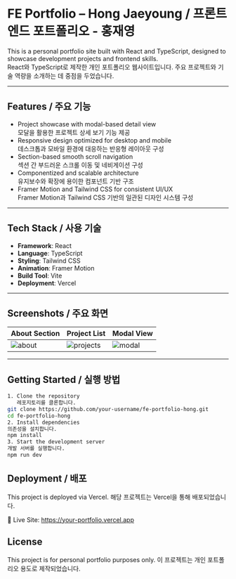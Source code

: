 # FE Portfolio – Hong Jaeyoung / 프론트엔드 포트폴리오 - 홍재영

This is a personal portfolio site built with React and TypeScript, designed to showcase development projects and frontend skills.  
React와 TypeScript로 제작한 개인 포트폴리오 웹사이트입니다. 주요 프로젝트와 기술 역량을 소개하는 데 중점을 두었습니다.

---

## Features / 주요 기능

- Project showcase with modal-based detail view  
  모달을 활용한 프로젝트 상세 보기 기능 제공
- Responsive design optimized for desktop and mobile  
  데스크톱과 모바일 환경에 대응하는 반응형 레이아웃 구성
- Section-based smooth scroll navigation  
  섹션 간 부드러운 스크롤 이동 및 네비게이션 구성
- Componentized and scalable architecture  
  유지보수와 확장에 용이한 컴포넌트 기반 구조
- Framer Motion and Tailwind CSS for consistent UI/UX  
  Framer Motion과 Tailwind CSS 기반의 일관된 디자인 시스템 구성

---

## Tech Stack / 사용 기술

- **Framework**: React  
- **Language**: TypeScript  
- **Styling**: Tailwind CSS  
- **Animation**: Framer Motion  
- **Build Tool**: Vite  
- **Deployment**: Vercel

---

## Screenshots / 주요 화면

| About Section | Project List | Modal View |
|---------------|--------------|-------------|
| ![about](./screenshots/about.png) | ![projects](./screenshots/projects.png) | ![modal](./screenshots/modal.png) |

---

## Getting Started / 실행 방법


```bash
1. Clone the repository  
   레포지토리를 클론합니다.
git clone https://github.com/your-username/fe-portfolio-hong.git
cd fe-portfolio-hong
2. Install dependencies
의존성을 설치합니다.
npm install
3. Start the development server
개발 서버를 실행합니다.
npm run dev
```
## Deployment / 배포
This project is deployed via Vercel.
해당 프로젝트는 Vercel을 통해 배포되었습니다.

🔗 Live Site: https://your-portfolio.vercel.app

## License
This project is for personal portfolio purposes only.
이 프로젝트는 개인 포트폴리오 용도로 제작되었습니다.
